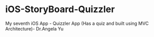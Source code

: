 # iOS-StoryBoard-Quizzler
My seventh iOS App - Quizzler App (Has a quiz and built using MVC Architecture)- Dr.Angela Yu
